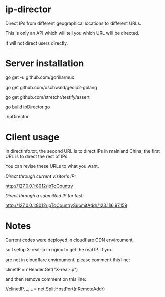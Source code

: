 # ip-director
Direct IPs from different geographical locations to different URLs.

This is only an API which will tell you which URL will be directed.

It will not direct users directly.

# Server installation

go get -u github.com/gorilla/mux

go get github.com/oschwald/geoip2-golang

go get github.com/stretchr/testify/assert

go build ipDirector.go

./ipDirector

# Client usage

In directInfo.txt, the second URL is to direct IPs in mainland China, the first URL is to direct the rest of IPs.

You can revise these URLs to what you want.

_Direct through current visitor's IP:_

http://127.0.0.1:8012/ipToCountry

_Direct through a submitted IP for test:_

http://127.0.0.1:8012/ipToCountrySubmitAddr/123.116.97.159


# Notes

Current codes were deployed in cloudflare CDN enviroument, 

so I setup X-real-ip in nginx to get the real IP. If you 

are not in cloudflare enviroument, please comment this line:

clinetIP = r.Header.Get("X-real-ip")

and then remove comment on this line:

//clinetIP, _, _ = net.SplitHostPort(r.RemoteAddr)
